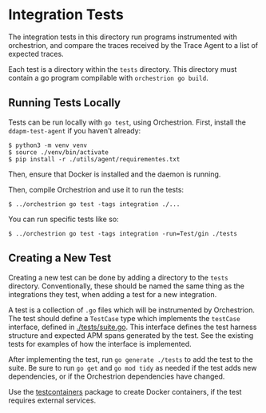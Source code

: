 # Integration Tests

The integration tests in this directory run programs instrumented with orchestrion, and compare the traces received by
the Trace Agent to a list of expected traces.

Each test is a directory within the `tests` directory. This directory must contain a go program compilable with
`orchestrion go build`.

## Running Tests Locally

Tests can be run locally with `go test`, using Orchestrion.
First, install the `ddapm-test-agent` if you haven't already:

``` console
$ python3 -m venv venv
$ source ./venv/bin/activate
$ pip install -r ./utils/agent/requirementes.txt
```

Then, ensure that Docker is installed and the daemon is running.

Then, compile Orchestrion and use it to run the tests:

```console
$ ../orchestrion go test -tags integration ./...
```

You can run specific tests like so:

```console
$ ../orchestrion go test -tags integration -run=Test/gin ./tests
```

## Creating a New Test

Creating a new test can be done by adding a directory to the `tests` directory. Conventionally, these should be named
the same thing as the integrations they test, when adding a test for a new integration.

A test is a collection of `.go` files which will be instrumented by Orchestrion.
The test should define a `TestCase` type which implements the `testCase` interface,
defined in [./tests/suite.go](./tests/suite.go).
This interface defines the test harness structure and expected APM spans generated by the test.
See the existing tests for examples of how the interface is implemented.

After implementing the test, run `go generate ./tests` to add the test to the suite.
Be sure to run `go get` and `go mod tidy` as needed if the test adds new dependencies,
or if the Orchestrion dependencies have changed.

Use the [testcontainers](https://pkg.go.dev/github.com/testcontainers/testcontainers-go) package to create Docker containers,
if the test requires external services.
